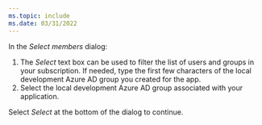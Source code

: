```yaml
---
ms.topic: include
ms.date: 03/31/2022
---
```

In the *Select members* dialog:

1. The *Select* text box can be used to filter the list of users and groups in your subscription. If needed, type the first few characters of the local development Azure AD group you created for the app.
1. Select the local development Azure AD group associated with your application.

Select *Select* at the bottom of the dialog to continue.
